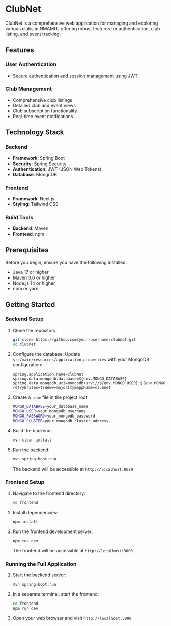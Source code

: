 # ClubNet

ClubNet is a comprehensive web application for managing and exploring various clubs in NMAMIT, offering robust features for authentication, club listing, and event tracking.

## Features

### User Authentication
- Secure authentication and session management using JWT

### Club Management
- Comprehensive club listings
- Detailed club and event views
- Club subscription functionality
- Real-time event notifications

## Technology Stack

### Backend
- **Framework**: Spring Boot
- **Security**: Spring Security
- **Authentication**: JWT (JSON Web Tokens)
- **Database**: MongoDB

### Frontend
- **Framework**: Next.js
- **Styling**: Tailwind CSS

### Build Tools
- **Backend**: Maven
- **Frontend**: npm

## Prerequisites

Before you begin, ensure you have the following installed:

- Java 17 or higher
- Maven 3.6 or higher
- Node.js 14 or higher
- npm or yarn

## Getting Started

### Backend Setup

1. Clone the repository:
   ```bash
   git clone https://github.com/your-username/clubnet.git
   cd clubnet
   ```

2. Configure the database:
   Update `src/main/resources/application.properties` with your MongoDB configuration:
   ```properties
   spring.application.name=clubNet
   spring.data.mongodb.database=${env.MONGO_DATABASE}
   spring.data.mongodb.uri=mongodb+srv://${env.MONGO_USER}:${env.MONGO_PASSWORD}@${env.MONGO_CLUSTER}/?retryWrites=true&w=majority&appName=clubnet
   ```

3. Create a `.env` file in the project root:
   ```bash
   MONGO_DATABASE=your_database_name
   MONGO_USER=your_mongodb_username
   MONGO_PASSWORD=your_mongodb_password
   MONGO_CLUSTER=your_mongodb_cluster_address
   ```

4. Build the backend:
   ```bash
   mvn clean install
   ```

5. Run the backend:
   ```bash
   mvn spring-boot:run
   ```
   The backend will be accessible at `http://localhost:8080`

### Frontend Setup

1. Navigate to the frontend directory:
   ```bash
   cd frontend
   ```

2. Install dependencies:
   ```bash
   npm install
   ```

3. Run the frontend development server:
   ```bash
   npm run dev
   ```
   The frontend will be accessible at `http://localhost:3000`

### Running the Full Application

1. Start the backend server:
   ```bash
   mvn spring-boot:run
   ```

2. In a separate terminal, start the frontend:
   ```bash
   cd frontend
   npm run dev
   ```

3. Open your web browser and visit `http://localhost:3000`
